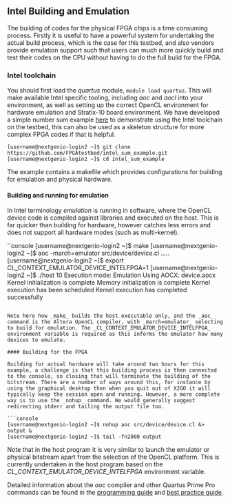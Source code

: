## Intel Building and Emulation

The building of codes for the physical FPGA chips is a time consuming process. Firstly it is useful to have a powerful system for undertaking the actual build process, which is the case for this testbed, and also vendors provide emulation support such that users can much more quickly build and test their codes on the CPU without having to do the full build for the FPGA.

### Intel toolchain

You should first load the _quartus_ module, `module load quartus`. This will make available Intel specific tooling, including _aoc_ and _aocl_ into your environment, as well as setting up the correct OpenCL environment for hardware emulation and Stratix-10 board environment. We have developed a simple number sum example [here](https://github.com/FPGAtestbed/intel_sum_example) to demonstrate using the Intel toolchain on the testbed, this can also be used as a skeleton structure for more complex FPGA codes if that is helpful.

```console
[username@nextgenio-login2 ~]$ git clone https://github.com/FPGAtestbed/intel_sum_example.git
[username@nextgenio-login2 ~]$ cd intel_sum_example
```

The example contains a makefile which provides configurations for building for emulation and physical hardware. 

#### Building and running for emulation

In Intel terminology _emulation_ is running in software, where the OpenCL device code is compiled against libraries and executed on the host. This is far quicker than building for hardware, however catches less errors and does not support all hardware modes (such as multi-kernel). 

``console
[username@nextgenio-login2 ~]$ make
[username@nextgenio-login2 ~]$ aoc -march=emulator src/device/device.cl
.....
[username@nextgenio-login2 ~]$ export CL_CONTEXT_EMULATOR_DEVICE_INTELFPGA=1
[username@nextgenio-login2 ~]$ ./host 10
Execution mode: Emulation
Using AOCX: device.aocx
Kernel initialization is complete
Memory initialization is complete
Kernel execution has been scheduled
Kernel execution has completed successfully
```

Note here how _make_ builds the host executable only, and the _aoc_ command is the Altera OpenCL compiler, with _march=emulator_ selecting to build for emulation. The _CL_CONTEXT_EMULATOR_DEVICE_INTELFPGA_ environment variable is required as this informs the emulator how many devices to emulate.

#### Building for the FPGA

Building for actual hardware will take around two hours for this example, a challenge is that this building process is then connected to the console, so closing that will terminate the building of the bitstream. There are a number of ways around this, for instance by using the graphical desktop then when you quit out of X2GO it will typically keep the session open and running. However, a more complete way is to use the _nohup_ command. We would generally suggest redirecting stderr and tailing the output file too.

```console
[username@nextgenio-login2 ~]$ nohup aoc src/device/device.cl &> output &
[username@nextgenio-login2 ~]$ tail -fn2000 output
```

Note that in the host program it is very similar to launch the emulator or physical bitstream apart from the selection of the OpenCL platform. This is currently undertaken in the host program based on the _CL_CONTEXT_EMULATOR_DEVICE_INTELFPGA_ environment variable.

Detailed information about the _aoc_ compiler and other Quartus Prime Pro commands can be found in the [programming guide](https://www.intel.com/content/www/us/en/docs/programmable/683846/22-1/overview.html) and [best practice guide](https://www.intel.com/content/www/us/en/docs/programmable/683176/18-1/introduction-to-standard-edition-best.html).
